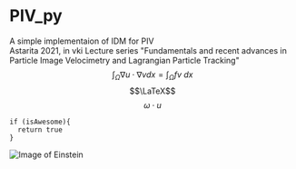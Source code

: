 # PIV_py
A simple implementaion of IDM for PIV     
Astarita 2021, in vki Lecture series "Fundamentals and recent advances in Particle Image Velocimetry and Lagrangian Particle Tracking"  
$$\int_\Omega \nabla u \cdot \nabla v dx = \int_\Omega fv~dx$$
$$\LaTeX$$ $$\omega \cdot u$$
```
if (isAwesome){
  return true
}
```
![Image of Einstein](https://upload.wikimedia.org/wikipedia/commons/6/6f/Einstein-formal_portrait-35.jpg)
